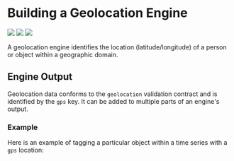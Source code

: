 # Building a Geolocation Engine

![](badge/API/Yes/green)
![](badge/Search/Partial/yellow)
![](badge/UI/Partial/yellow)

A geolocation engine identifies the location (latitude/longitude) of a person or object within a geographic domain.

<!-- TODO  Manifest, Engine Input -->

## Engine Output

Geolocation data conforms to the `geolocation` validation contract and is identified by the `gps` key.
It can be added to multiple parts of an engine's output.

### Example

<!--TODO: Show examples of reporting geolocation at the doc, object, series, and series-object levels.
Look at this for inspiration: https://github.com/veritone/docs/pull/59/files#diff-ba4cda0a29f49605adac1e478ca37e8dR5
-->

Here is an example of tagging a particular object within a time series with a `gps` location:

[](vtn-standard-series-object.example.json ':include :type=code json')
